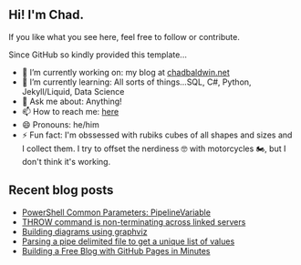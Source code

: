 ## Hi! I'm Chad.

If you like what you see here, feel free to follow or contribute.

Since GitHub so kindly provided this template...

- 🔭 I’m currently working on: my blog at [chadbaldwin.net](https://chadbaldwin.net)
- 🌱 I’m currently learning: All sorts of things...SQL, C#, Python, Jekyll/Liquid, Data Science
- 💬 Ask me about: Anything!
- 📫 How to reach me: [here](https://chadbaldwin.net/link)
- 😄 Pronouns: he/him
- ⚡ Fun fact: I'm obssessed with rubiks cubes of all shapes and sizes and I collect them. I try to offset the nerdiness 🤓 with motorcycles 🏍, but I don't think it's working.

## Recent blog posts

<!--START_SECTION:posts-->
* [PowerShell Common Parameters: PipelineVariable](https://chadbaldwin.net/2021/05/25/powershell-pipelinevariable.html)
* [THROW command is non-terminating across linked servers](https://chadbaldwin.net/2021/04/02/throw-non-terminating-with-linked-server.html)
* [Building diagrams using graphviz](https://chadbaldwin.net/2021/03/26/quick-diagramming.html)
* [Parsing a pipe delimited file to get a unique list of values](https://chadbaldwin.net/2021/03/24/quick-parse-csv-file.html)
* [Building a Free Blog with GitHub Pages in Minutes](https://chadbaldwin.net/2021/03/14/how-to-build-a-sql-blog.html)
<!--END_SECTION:posts-->
